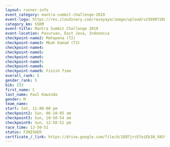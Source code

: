 ```yaml
---
layout: runner-info 
event_category: mantra-summit-challenge-2019 
event-logo: https://res.cloudinary.com/raceyaya/image/upload/v1569072809/logo/mantra-image_segrbx.jpg
category_km: 55KM 
event-title: Mantra Summit Challenge 2019 
event-location: Pasuruan, East Java, Indonesia 
checkpoint-name2: Mahapena (T2) 
checkpoint-name3: Mbah Kamad (T3) 
checkpoint-name4: 
checkpoint-name5: 
checkpoint-name6: 
checkpoint-name7: 
checkpoint-name8: 
checkpoint-name9: Finish Time
overall_rank: 5
gender_rank: 5
bib: 233
first_name: C
last_name: Paul Kawinda
gender: M
team_name: 
start: Sat, 11-00-00 pm
checkpoint2: Sun, 06-10-05 am
checkpoint3: Sun, 10-50-54 am
checkpoint9: Sun, 12-50-51 pm
race_time: 13-50-51
status: FINISHER
certficate_/_link: https://drive.google.com/file/d/1EB7jrcEfoiEb1N_VASVrc0A77lm0ONzm/view?usp=sharinghttps://drive.google.com/file/d/1EB7jrcEfoiEb1N_VASVrc0A77lm0ONzm/view?usp=sharinghttps://drive.google.com/file/d/1EB7jrcEfoiEb1N_VASVrc0A77lm0ONzm/view?usp=sharing
---
```

